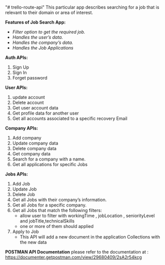 "# trello-route-api" 
This particular app describes searching for a job that is relevant to their domain or area of interest.

**Features of Job Search App:**
- *Filter option to get the required job.*
- *Handles the user’s data.*
- *Handles the company’s data.*
- *Handles the Job Applications*

**Auth APIs:**
1. Sign Up
2. Sign In
3. Forget password

**User APIs:**
1. update account
2. Delete account
3. Get user account data
4. Get profile data for another user
5. Get all accounts associated to a specific recovery Email

**Company APIs:**
1. Add company
2. Update company data
3. Delete company data
4. Get company data
5. Search for a company with a name.
6. Get all applications for specific Jobs

**Jobs APIs:**
1. Add Job
2. Update Job
3. Delete Job
4. Get all Jobs with their company’s information.
5. Get all Jobs for a specific company.
6. Get all Jobs that match the following filters:
    - allow user to filter with workingTime , jobLocation , seniorityLevel and jobTitle,technicalSkills
    - one or more of them should applied
7. Apply to Job
    - This API will add a new document in the application Collections with the new data

**POSTMAN API Documentation**
please refer to the documentation at : 
https://documenter.getpostman.com/view/29680409/2sA2r54kcg
